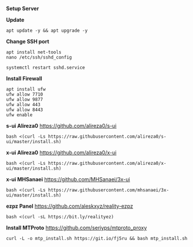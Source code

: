 **Setup Server**


**Update**
```
apt update -y && apt upgrade -y
```


**Change SSH port**
```
apt install net-tools
nano /etc/ssh/sshd_config
```
```
systemctl restart sshd.service
```


**Install Firewall**
```
apt install ufw
ufw allow 7710
ufw allow 9877
ufw allow 443
ufw allow 8443
ufw enable
```


**s-ui Alireza0**
https://github.com/alireza0/s-ui
```
bash <(curl -Ls https://raw.githubusercontent.com/alireza0/s-ui/master/install.sh)
```


**x-ui Alireza0**
https://github.com/alireza0/x-ui
```
bash <(curl -Ls https://raw.githubusercontent.com/alireza0/x-ui/master/install.sh)
```


**x-ui MHSanaei**
https://github.com/MHSanaei/3x-ui
```
bash <(curl -Ls https://raw.githubusercontent.com/mhsanaei/3x-ui/master/install.sh)
```


**ezpz Panel**
https://github.com/aleskxyz/reality-ezpz
```
bash <(curl -sL https://bit.ly/realityez)
```


**Install MTProto**
https://github.com/seriyps/mtproto_proxy
```
curl -L -o mtp_install.sh https://git.io/fj5ru && bash mtp_install.sh
```
